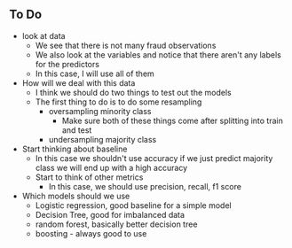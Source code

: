 ## To Do 

- look at data
  - We see that there is not many fraud observations
  - We also look at the variables and notice that there aren't any labels for the predictors
  - In this case, I will use all of them 
- How will we deal with this data
  - I think we should do two things to test out the models 
  - The first thing to do is to do some resampling 
    - oversampling minority class
      - Make sure both of these things come after splitting into train and test 
    - undersampling majority class 
- Start thinking about baseline
  - In this case we shouldn't use accuracy if we just predict majority class we will end up with a high accuracy 
  - Start to think of other metrics
    - In this case, we should use precision, recall, f1 score 
- Which models should we use
  - Logistic regression, good baseline for a simple model 
  - Decision Tree, good for imbalanced data 
  - random forest, basically better decision tree
  - boosting - always good to use
  

  
